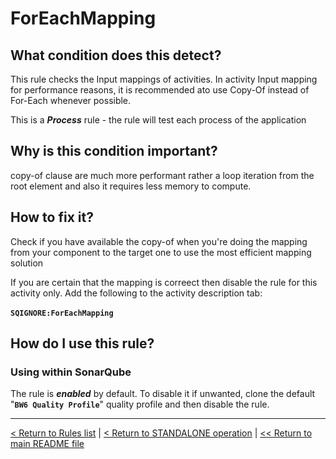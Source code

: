 # ForEachMapping

## What condition does this detect?

This rule checks the Input mappings of activities. In activity Input mapping for performance reasons, it is recommended ato use Copy-Of instead of For-Each whenever possible.

This is a ***Process*** rule - the rule will test each process of the application

## Why is this condition important?

copy-of clause are much more performant rather a loop iteration from the root element and also it requires less memory to compute.

## How to fix it?

Check if you have available the copy-of when you're doing the mapping from your component to the target one to use the most efficient mapping solution

If you are certain that the mapping is correect then disable the rule for this activity only. Add the following to the activity description tab: <br/><br/> **` SQIGNORE:ForEachMapping `**

## How do I use this rule?

### Using within SonarQube

The rule is **_enabled_** by default. To disable it if unwanted, clone the default "**`BW6 Quality Profile`**" quality profile and then disable the rule.

---
[< Return to Rules list](./RULES.md) | [< Return to STANDALONE operation](../STANDALONE.md) | [<< Return to main README file](../../README.md)
